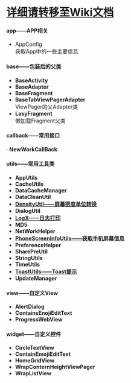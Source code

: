 # [详细请转移至Wiki文档](https://gitee.com/xmqian/UtilsLibrary/wikis/Home)
#### app——APP相关
- AppConfig  
获取App中的一些主要信息

#### base——包装后的父类
-  **BaseActivity**   
-  **BaseAdapter** 
-  **BaseFragment** 
-  **BaseTabViewPagerAdapter**   
ViewPager的父Adapter类
-  **LasyFragment**   
懒加载Fragment父类

#### callback——常用接口
· **NewWorkCallBack**

#### utils——常用工具类
- **AppUtils**
- **CacheUtils**
- **DataCacheManager**
- **DataCleanUtil**
- **[DensityUtil——屏幕密度单位转换](https://gitee.com/xmqian/UtilsLibrary/wikis/DensityUtil?parent=utils)**
- **DialogUtil**
- **[LogX——日志打印](https://gitee.com/xmqian/UtilsLibrary/wikis/LogX?parent=utils)**
- **MD5**
- **NetWorkHelper**
- **[PhoneScreenInfoUtils——获取手机屏幕信息](https://gitee.com/xmqian/UtilsLibrary/wikis/PhoneScreenInfoUtils?parent=utils)**
- **PreferenceHelper**
- **SharePreUtil**
- **StringUtils**
- **TimeUtils**
- **[ToastUtils——Toast提示](https://gitee.com/xmqian/UtilsLibrary/wikis/ToastUtils?parent=utils)**
- **UpdateManager**

#### view——自定义View
- **AlertDialog**
- **ContainsEnojiEditText**
- **ProgressWebView**

#### widget——自定义控件
- **CircleTextView**
- **ContainEmojiEditText**
- **HomeGridView**
- **WrapConternHeightViewPager**
- **WrapListView**

